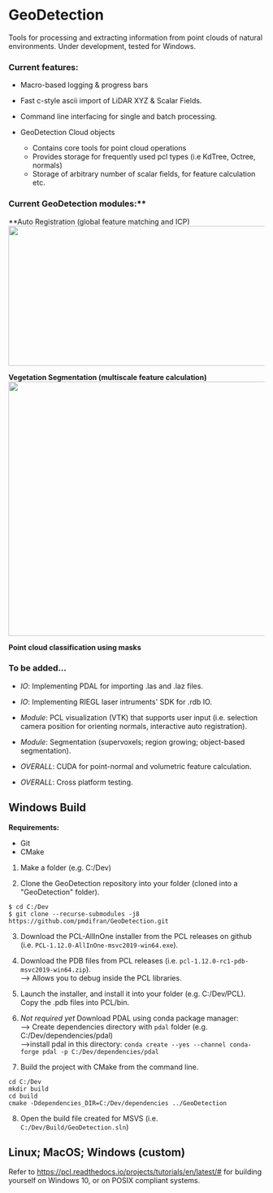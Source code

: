 # GeoDetection
Tools for processing and extracting information from point clouds of natural environments. Under development, tested for Windows. 

### Current features:
- Macro-based logging & progress bars
- Fast c-style ascii import of LiDAR XYZ & Scalar Fields.
- Command line interfacing for single and batch processing.

- GeoDetection Cloud objects
  - Contains core tools for point cloud operations
  - Provides storage for frequently used pcl types (i.e KdTree, Octree, normals)
  - Storage of arbitrary number of scalar fields, for feature calculation etc. 

### Current GeoDetection modules:**
**Auto Registration (global feature matching and ICP)
<img src="https://user-images.githubusercontent.com/64287741/135674654-be7a1585-3409-4641-b595-2a7715a090cc.PNG" width="1000" height="275">

**Vegetation Segmentation (multiscale feature calculation)**
<img src="https://user-images.githubusercontent.com/64287741/135675257-96e6b762-a54b-4658-861a-d77bd897a8e2.PNG" width="1000" height="500">

**Point cloud classification using masks**

### To be added...
-  _IO_: Implementing PDAL for importing .las and .laz files.
-  _IO_: Implementing RIEGL laser intruments' SDK for .rdb IO.

-  _Module_: PCL visualization (VTK) that supports user input (i.e. selection camera position for orienting normals, interactive auto registration).
-  _Module_: Segmentation (supervoxels; region growing; object-based segmentation).

-  _OVERALL_: CUDA for point-normal and volumetric feature calculation.
-  _OVERALL_: Cross platform testing.

## Windows Build

**Requirements:**
- Git
- CMake

1. Make a folder (e.g. C:/Dev)

2. Clone the GeoDetection repository into your folder (cloned into a "GeoDetection" folder).
```
$ cd C:/Dev
$ git clone --recurse-submodules -j8 https://github.com/pmdifran/GeoDetection.git
```

3. Download the PCL-AllInOne installer from the PCL releases on github (i.e. `PCL-1.12.0-AllInOne-msvc2019-win64.exe`).

4. Download the PDB files from PCL releases (i.e. `pcl-1.12.0-rc1-pdb-msvc2019-win64.zip`).\
--> Allows you to debug inside the PCL libraries.

5. Launch the installer, and install it into your folder (e.g. C:/Dev/PCL<version>). Copy the .pdb files into PCL/bin.

6. *Not required yet* Download PDAL using conda package manager:\
--> Create dependencies directory with `pdal` folder (e.g. C:/Dev/dependencies/pdal)\
-->install pdal in this directory: `conda create --yes --channel conda-forge pdal -p C:/Dev/dependencies/pdal`

7. Build the project with CMake from the command line.
```
cd C:/Dev
mkdir build
cd build
cmake -Ddependencies_DIR=C:/Dev/dependencies ../GeoDetection
```

8. Open the build file created for MSVS (i.e. `C:/Dev/Build/GeoDetection.sln`)

## Linux; MacOS; Windows (custom)

Refer to https://pcl.readthedocs.io/projects/tutorials/en/latest/# for building yourself on Windows 10, or on POSIX compliant systems.
